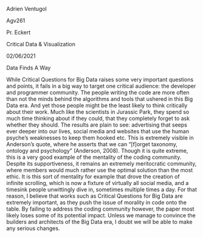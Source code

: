 Adrien Ventugol

Agv261

Pr. Eckert

Critical Data & Visualization

02/06/2021

Data Finds A Way

While Critical Questions for Big Data raises some very important questions and points, it fails in a big way to target one critical audience: the developer and programmer community. The people writing the code are more often than not the minds behind the algorithms and tools that ushered in this Big Data era. And yet those people might be the least likely to think critically about their work. Much like the scientists in Jurassic Park, they spend so much time thinking about if they could, that they completely forget to ask whether they should. The results are plain to see: advertising that seeps ever deeper into our lives, social media and websites that use the human psyche’s weaknesses to keep them hooked etc. This is extremely visible in Anderson’s quote, where he asserts that we can “[f]orget taxonomy, ontology and psychology” (Anderson, 2008). Though it is quite extreme, this is a very good example of the mentality of the coding community. Despite its supportiveness, it remains an extremely meritocratic community, where members would much rather use the optimal solution than the most ethic. It is this sort of mentality for example that drove the creation of infinite scrolling, which is now a fixture of virtually all social media, and a timesink people unwittingly dive in, sometimes multiple times a day. For that reason, I believe that works such as Critical Questions for Big Data are extremely important, as they push the issue of morality in code onto the table. By failing to address the coding community however, the paper most likely loses some of its potential impact. Unless we manage to convince the builders and architects of the Big Data era, I doubt we will be able to make any serious changes.
